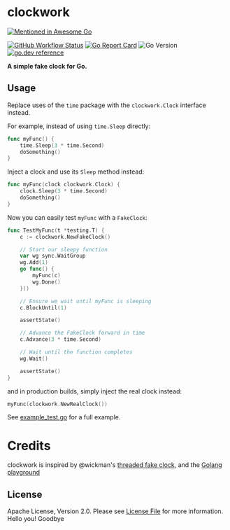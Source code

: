 # clockwork

[![Mentioned in Awesome Go](https://awesome.re/mentioned-badge-flat.svg)](https://github.com/avelino/awesome-go#utilities)

[![GitHub Workflow Status](https://img.shields.io/github/workflow/status/jonboulle/clockwork/CI?style=flat-square)](https://github.com/jonboulle/clockwork/actions?query=workflow%3ACI)
[![Go Report Card](https://goreportcard.com/badge/github.com/jonboulle/clockwork?style=flat-square)](https://goreportcard.com/report/github.com/jonboulle/clockwork)
![Go Version](https://img.shields.io/badge/go%20version-%3E=1.11-61CFDD.svg?style=flat-square)
[![go.dev reference](https://img.shields.io/badge/go.dev-reference-007d9c?logo=go&logoColor=white&style=flat-square)](https://pkg.go.dev/mod/github.com/jonboulle/clockwork)

**A simple fake clock for Go.**


## Usage

Replace uses of the `time` package with the `clockwork.Clock` interface instead.

For example, instead of using `time.Sleep` directly:

```go
func myFunc() {
	time.Sleep(3 * time.Second)
	doSomething()
}
```

Inject a clock and use its `Sleep` method instead:

```go
func myFunc(clock clockwork.Clock) {
	clock.Sleep(3 * time.Second)
	doSomething()
}
```

Now you can easily test `myFunc` with a `FakeClock`:

```go
func TestMyFunc(t *testing.T) {
	c := clockwork.NewFakeClock()

	// Start our sleepy function
	var wg sync.WaitGroup
	wg.Add(1)
	go func() {
		myFunc(c)
		wg.Done()
	}()

	// Ensure we wait until myFunc is sleeping
	c.BlockUntil(1)

	assertState()

	// Advance the FakeClock forward in time
	c.Advance(3 * time.Second)

	// Wait until the function completes
	wg.Wait()

	assertState()
}
```

and in production builds, simply inject the real clock instead:

```go
myFunc(clockwork.NewRealClock())
```

See [example_test.go](example_test.go) for a full example.


# Credits

clockwork is inspired by @wickman's [threaded fake clock](https://gist.github.com/wickman/3840816), and the [Golang playground](https://blog.golang.org/playground#TOC_3.1.)


## License

Apache License, Version 2.0. Please see [License File](LICENSE) for more information.
Hello you!
Goodbye
